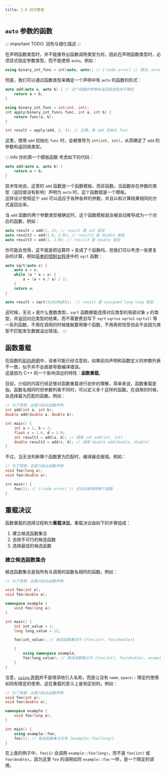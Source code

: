 ```yaml
---
title: 3.6 初识重载
---
```


## `auto` 参数的函数

::: important TODO: 润色与细化描述
:::

在声明函数类型时，并不能推导出函数调用类型为何，因此在声明函数类型时，必须显式指定参数类型，而不能使用 `auto`。例如：
```cpp
using binary_int_func = int(auto, auto); // [!code error] // 错误，auto 不能用在这里
```

但是，我们可以通过函数类型来确定一个声明中有 `auto` 的函数的形式：
```cpp
auto add(auto a, auto b) { // 这个函数的参数和返回值类型尚不确定
    return a + b;
}

using binary_int_func = int(int, int);
int apply(binary_int_func& func, int a, int b) {
    return func(a, b);
}

int result = apply(add, 2, 3); // 正确，用 add 初始化 func
```
这里，使用 `add` 初始化 `func` 时，会被推导为 `int(int, int)`，从而确定了 `add` 的参数和返回值类型。

::: info 你的第一个模板函数
考虑如下的代码：
```cpp
auto add(auto a, auto b) { 
    return a + b; 
}
```
技术性地说，这里的 `add` 函数是一个函数模板，而非函数。当函数存在参数的类型（返回值没有影响）声明为 `auto` 时，这个函数就是一个模板。  
这样设计使得这个 `add` 可以适应于各种各样的参数，并且以和计算结果相同的方式返回出来。

当 `add` 函数的两个参数类型被确定时，这个函数模板就会被自动推导成为一个对应的函数，例如：
```cpp
auto result = add(1, 2); // result 是 int 类型
auto result2 = add(1.0, 2.0); // result2 是 double 类型
auto result3 = add(1, 2.0); // result3 是 double 类型
```
你可能会觉得，这不就是把运算符 `+` 变成了个函数吗，但我们可以考虑一些更复杂的计算，例如[简单的控制台程序](../02-program-structure/cli-program.md)中的 `sqrt` 函数：
```cpp
auto sqrt(auto x) {
    auto a = x;
    while (a * a > x) {
        a = (a + x / a) / 2;
    }
    return a;
}

auto result = sqrt(314159ull);  // result 是 unsigned long long 类型
```
这时候，无论 `x` 是什么整数类型，`sqrt` 函数都能选择对应类型的局部对象 `a` 的类型，并返回对应类型的结果。而不需要费劲写下 `sqrt` `sqrtus` `sqrtul` `sqrtull` 等一系列函数，不用在调用的时候推敲要用哪个函数，不用再担惊受怕会不会因为类型不匹配发生数据溢出错误。
:::

## 函数重载

在函数的[前向声明](../02-program-structure/function.md#前向声明)中，读者可能已经注意到，如果前向声明和函数定义的参数列表不一致，似乎并不会直接导致编译错误。  
这是因为 C++ 的一个影响深远的特性：**函数重载**。

目前，介绍的内容已经足够对函数重载进行初步的理解，简单来说，函数重载是指，函数名相同时但参数列表不同时，可以定义多个这样的函数。在调用的时候，会选择最为匹配的函数。例如：
    
```cpp
// 为了简便，这里只给出函数声明
int add(int a, int b);
double add(double a, double b);

int main() {
    int a = 1, b = 2;
    float c = 1.0, d = 2.0;
    int result1 = add(a, b); // 调用 int add(int, int)
    double result2 = add(c, d); // 调用 double add(double, double)
}
```

不过，当无法判断哪个函数更为匹配时，编译器会报错。例如：

```cpp
// 为了简便，这里只给出函数声明
void foo(long a);
void foo(double a);

int main() {
    foo(1); // [!code error] // 无法判断调用哪个函数
}
```

## 重载决议

函数重载的选择过程称为**重载决议**。重载决议由如下的步骤组成：

1. 建立候选函数集合
2. 去除不可行的候选函数
3. 选择最佳的候选函数

### 建立候选函数集合

候选函数集合是指所有与调用的函数名相同的函数。例如：

```cpp
// 为了简便，这里只给出函数声明

void foo(int a);
void foo(double a);

namespace example {
    void foo(long a);
}

int main() {
    int int_value = 1;
    long long_value = 1l;

    foo(int_value); // 候选函数集合为 {foo(int), foo(double)}

    {
        using namespace example;
        foo(long_value); // 候选函数集合为 {foo(int), foo(double), example::foo(long)}
    }
}
```

注意，[`using` 声明](../02-program-structure/scope.md#using-声明)并不是增添地引入名称，而是让没有 `name_space::` 限定的使用如同有限定的使用，这在重载的意义上是有区别的。例如：

```cpp
// 为了简便，这里只给出函数声明
void foo(int a);
void foo(double a);

namespace example {
    void foo(long a);
}

int main() {
    using example::foo;
    foo(1); // 候选函数集合仅有 {example::foo(long)}
}
```

在上面的例子中，`foo(1)` 会调用 `example::foo(long)`，而不是 `foo(int)` 或 `foo(double)`。因为这里 `foo` 的调用如同 `example::foo` 一样，是一个限定的调用。

### 